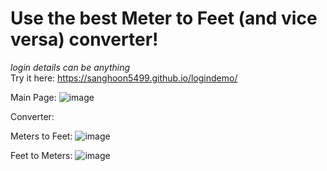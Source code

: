 # Use the best Meter to Feet (and vice versa) converter!

*login details can be anything*  
Try it here: https://sanghoon5499.github.io/logindemo/


Main Page:
![image](https://user-images.githubusercontent.com/17420160/114288599-8599d300-9a3f-11eb-8f34-4803f0a85571.png)

 
Converter:

Meters to Feet:
![image](https://user-images.githubusercontent.com/17420160/114426947-91dd7780-9b88-11eb-847f-c945ca3a6dc3.png)


Feet to Meters:
![image](https://user-images.githubusercontent.com/17420160/114426983-9d30a300-9b88-11eb-93f6-c8317f28c740.png)


